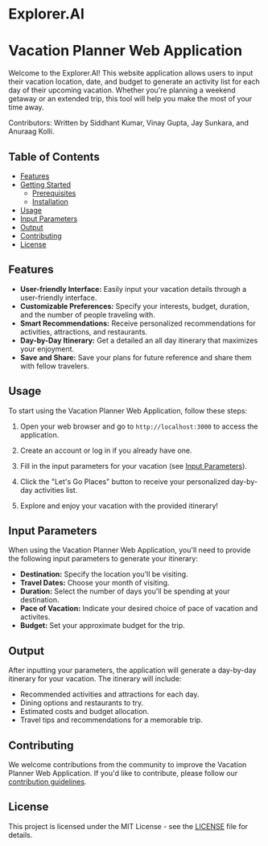 # Explorer.AI
# Vacation Planner Web Application

Welcome to the Explorer.AI! This website application allows users to input their vacation location, date, and budget to generate an activity list for each day of their upcoming vacation. Whether you're planning a weekend getaway or an extended trip, this tool will help you make the most of your time away.

Contributors: Written by Siddhant Kumar, Vinay Gupta, Jay Sunkara, and Anuraag Kolli.

## Table of Contents

- [Features](#features)
- [Getting Started](#getting-started)
  - [Prerequisites](#prerequisites)
  - [Installation](#installation)
- [Usage](#usage)
- [Input Parameters](#input-parameters)
- [Output](#output)
- [Contributing](#contributing)
- [License](#license)

## Features

- **User-friendly Interface:** Easily input your vacation details through a user-friendly interface.
- **Customizable Preferences:** Specify your interests, budget, duration, and the number of people traveling with.
- **Smart Recommendations:** Receive personalized recommendations for activities, attractions, and restaurants.
- **Day-by-Day Itinerary:** Get a detailed an all day itinerary that maximizes your enjoyment.
- **Save and Share:** Save your plans for future reference and share them with fellow travelers.


## Usage

To start using the Vacation Planner Web Application, follow these steps:

1. Open your web browser and go to `http://localhost:3000` to access the application.

2. Create an account or log in if you already have one.

3. Fill in the input parameters for your vacation (see [Input Parameters](#input-parameters)).

4. Click the "Let's Go Places" button to receive your personalized day-by-day activities list.

5. Explore and enjoy your vacation with the provided itinerary!

## Input Parameters

When using the Vacation Planner Web Application, you'll need to provide the following input parameters to generate your itinerary:

- **Destination:** Specify the location you'll be visiting.
- **Travel Dates:** Choose your month of visiting.
- **Duration:** Select the number of days you'll be spending at your destination.
- **Pace of Vacation:** Indicate your desired choice of pace of vacation and activites.
- **Budget:** Set your approximate budget for the trip.

## Output

After inputting your parameters, the application will generate a day-by-day itinerary for your vacation. The itinerary will include:

- Recommended activities and attractions for each day.
- Dining options and restaurants to try.
- Estimated costs and budget allocation.
- Travel tips and recommendations for a memorable trip.

## Contributing

We welcome contributions from the community to improve the Vacation Planner Web Application. If you'd like to contribute, please follow our [contribution guidelines](CONTRIBUTING.md).

## License

This project is licensed under the MIT License - see the [LICENSE](LICENSE) file for details.
